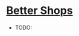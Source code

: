 # [Better Shops](https://www.mousehuntgame.com/preferences.php?tab=mousehunt-improved-settings#mousehunt-improved-settings-better-better-shops)

- TODO:
